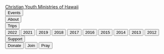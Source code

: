 
<div class="header_2">
    <a href="/">Christian Youth Ministries of Hawaii</a>
</div>

<div class="menu">
    <div id="button" class="button">
        <input type="button" class="sub_button" value="Events" onclick="window.location.href='/events'"/>
    </div>
    <div id="button" class="button">
        <input type="button" class="sub_button" value="About" onclick="window.location.href='/about'"/>
    </div>
    <div id="button" class="button dropdown">
        <input type="button" class="sub_button" value="Trips" onclick="window.location.href=this.parentElement.children[1].children[0].getAttribute('href')"/>
        <div class="dropdown_content">
            <input type="button" class="sub_button" value="2022"    href='/2022'            onclick="window.location.href=this.getAttribute('href')"/>
            <input type="button" class="sub_button" value="2021"    href='/2021'            onclick="window.location.href=this.getAttribute('href')"/>
            <input type="button" class="sub_button" value="2019"    href='/2019'            onclick="window.location.href=this.getAttribute('href')"/>
            <input type="button" class="sub_button" value="2018"    href='/2018'            onclick="window.location.href=this.getAttribute('href')"/>
            <input type="button" class="sub_button" value="2017"    href='/2017'            onclick="window.location.href=this.getAttribute('href')"/>
            <input type="button" class="sub_button" value="2016"    href='/2016'            onclick="window.location.href=this.getAttribute('href')"/>
            <input type="button" class="sub_button" value="2015"    href='/2015'            onclick="window.location.href=this.getAttribute('href')"/>
            <input type="button" class="sub_button" value="2014"    href='/2014'            onclick="window.location.href=this.getAttribute('href')"/>
            <input type="button" class="sub_button" value="2013"    href='/2013'            onclick="window.location.href=this.getAttribute('href')"/>
            <input type="button" class="sub_button" value="2012"    href='/2012'            onclick="window.location.href=this.getAttribute('href')"/>
        </div>
    </div>
    <div id="button" class="button dropdown">
        <input type="button" class="sub_button" value="Support" onclick="window.location.href='/support'"/>
        <div class="dropdown_content">
            <input type="button" class="sub_button" value="Donate"  href='/support#donate'  onclick="window.location.href=this.getAttribute('href')"/>
            <input type="button" class="sub_button" value="Join"    href='/support#join'    onclick="window.location.href=this.getAttribute('href')"/>
            <input type="button" class="sub_button" value="Pray"    href='/support#pray'    onclick="window.location.href=this.getAttribute('href')"/>
        </div>
    </div>
</div>
